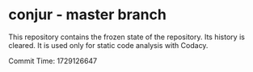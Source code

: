 # conjur - master branch

This repository contains the frozen state of the repository.
Its history is cleared. It is used only for static code
analysis with Codacy.

Commit Time: 1729126647